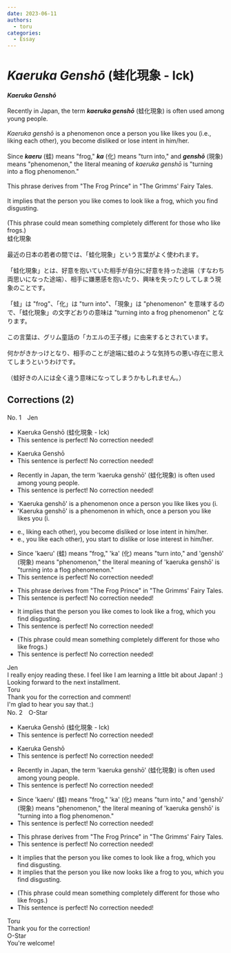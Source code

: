 ```yaml
---
date: 2023-06-11
authors:
  - toru
categories:
  - Essay
---
```


<h1 id="subject_show"><strong><em>Kaeruka Genshō</strong></em> (蛙化現象 - Ick)</h1>
<div class="date" hidden>Jun 11, 2023 15:17</div>
<div id="post"><div id="body_show_ori">
<strong><em>Kaeruka Genshō</strong></em><br/><br/>Recently in Japan, the term <strong><em>kaeruka genshō</em></strong> (蛙化現象) is often used among young people.<br/><br/><em>Kaeruka genshō</em> is a phenomenon once a person you like likes you (i.e., liking each other), you become disliked or lose intent in him/her.<br/><br/>Since <strong><em>kaeru</em></strong> (蛙) means "frog," <strong><em>ka</em></strong> (化) means "turn into," and <strong><em>genshō</em></strong> (現象) means "phenomenon," the literal meaning of <em>kaeruka genshō</em> is "turning into a flog phenomenon."<br/><br/>This phrase derives from "The Frog Prince" in "The Grimms' Fairy Tales.<br/><br/>It implies that the person you like comes to look like a frog, which you find disgusting.<br/><br/>(This phrase could mean something completely different for those who like frogs.)
</div></div>

<!-- more -->

<div id="post_ja"><div id="body_show_mo">
蛙化現象<br/><br/>最近の日本の若者の間では、「蛙化現象」という言葉がよく使われます。<br/><br/>「蛙化現象」とは、好意を抱いていた相手が自分に好意を持った途端（すなわち両思いになった途端）、相手に嫌悪感を抱いたり、興味を失ったりしてしまう現象のことです。<br/><br/>「蛙」は "frog"、「化」は "turn into"、「現象」は "phenomenon" を意味するので、「蛙化現象」の文字どおりの意味は "turning into a frog phenomenon" となります。<br/><br/>この言葉は、グリム童話の「カエルの王子様」に由来するとされています。<br/><br/>何かがきかっけとなり、相手のことが途端に蛙のような気持ちの悪い存在に思えてしまうというわけです。<br/><br/>（蛙好きの人には全く違う意味になってしまうかもしれません。）
</div></div>

## Corrections (2)
<div id="block"><div class="first_name"> No. 1　<span class="just_name">Jen</span></div><div id="block2">
<ul class="correction_field">
<li class="incorrect">Kaeruka Genshō (蛙化現象 - Ick)</li>
<li class="corrected perfect">This sentence is perfect! No correction needed!</li>
</ul>
<ul class="correction_field">
<li class="incorrect">Kaeruka Genshō</li>
<li class="corrected perfect">This sentence is perfect! No correction needed!</li>
</ul>
<ul class="correction_field">
<li class="incorrect">Recently in Japan, the term 'kaeruka genshō' (蛙化現象) is often used among young people.</li>
<li class="corrected perfect">This sentence is perfect! No correction needed!</li>
</ul>
<ul class="correction_field">
<li class="incorrect">'Kaeruka genshō' is a phenomenon once a person you like likes you (i.</li>
<li class="corrected correct">
'Kaeruka genshō' is a phenomenon in which, once a person you like likes you (i.
</li>
</ul>
<ul class="correction_field">
<li class="incorrect">e., liking each other), you become disliked or lose intent in him/her.</li>
<li class="corrected correct">
e., you like each other), you start to dislike or lose interest in him/her.
</li>
</ul>
<ul class="correction_field">
<li class="incorrect">Since 'kaeru' (蛙) means "frog," 'ka' (化) means "turn into," and 'genshō' (現象) means "phenomenon," the literal meaning of 'kaeruka genshō' is "turning into a flog phenomenon."</li>
<li class="corrected perfect">This sentence is perfect! No correction needed!</li>
</ul>
<ul class="correction_field">
<li class="incorrect">This phrase derives from "The Frog Prince" in "The Grimms' Fairy Tales.</li>
<li class="corrected perfect">This sentence is perfect! No correction needed!</li>
</ul>
<ul class="correction_field">
<li class="incorrect">It implies that the person you like comes to look like a frog, which you find disgusting.</li>
<li class="corrected perfect">This sentence is perfect! No correction needed!</li>
</ul>
<ul class="correction_field">
<li class="incorrect">(This phrase could mean something completely different for those who like frogs.)</li>
<li class="corrected perfect">This sentence is perfect! No correction needed!</li>
</ul>
</div><div class="name"><span class="just_name">Jen</span><br>
I really enjoy reading these. I feel like I am learning a little bit about Japan! :) Looking forward to the next installment. 
</div>
<div class="name"><span class="just_name">Toru</span><br>
Thank you for the correction and comment!<br/>I'm glad to hear you say that.:)
</div>
</div>
<div id="block"><div class="first_name"> No. 2　<span class="just_name">O-Star</span></div><div id="block2">
<ul class="correction_field">
<li class="incorrect">Kaeruka Genshō (蛙化現象 - Ick)</li>
<li class="corrected perfect">This sentence is perfect! No correction needed!</li>
</ul>
<ul class="correction_field">
<li class="incorrect">Kaeruka Genshō</li>
<li class="corrected perfect">This sentence is perfect! No correction needed!</li>
</ul>
<ul class="correction_field">
<li class="incorrect">Recently in Japan, the term 'kaeruka genshō' (蛙化現象) is often used among young people.</li>
<li class="corrected perfect">This sentence is perfect! No correction needed!</li>
</ul>
<ul class="correction_field">
<li class="incorrect">Since 'kaeru' (蛙) means "frog," 'ka' (化) means "turn into," and 'genshō' (現象) means "phenomenon," the literal meaning of 'kaeruka genshō' is "turning into a flog phenomenon."</li>
<li class="corrected perfect">This sentence is perfect! No correction needed!</li>
</ul>
<ul class="correction_field">
<li class="incorrect">This phrase derives from "The Frog Prince" in "The Grimms' Fairy Tales.</li>
<li class="corrected perfect">This sentence is perfect! No correction needed!</li>
</ul>
<ul class="correction_field">
<li class="incorrect">It implies that the person you like comes to look like a frog, which you find disgusting.</li>
<li class="corrected correct">
It implies that the person you like <span class="f_bold">now looks like a frog to you</span>, which you find disgusting.
</li>
</ul>
<ul class="correction_field">
<li class="incorrect">(This phrase could mean something completely different for those who like frogs.)</li>
<li class="corrected perfect">This sentence is perfect! No correction needed!</li>
</ul>
</div><div class="name"><span class="just_name">Toru</span><br>
Thank you for the correction!
</div>
<div class="name"><span class="just_name">O-Star</span><br>
You're welcome!
</div>
</div>

